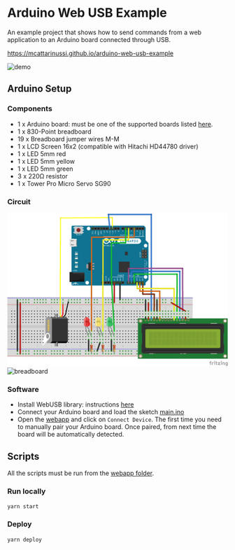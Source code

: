# Arduino Web USB Example

An example project that shows how to send commands from a web application to an Arduino board connected through USB.

https://mcattarinussi.github.io/arduino-web-usb-example

![demo](./images/demo.gif)

## Arduino Setup

### Components

- 1 x Arduino board: must be one of the supported boards listed [here](https://github.com/webusb/arduino#compatible-hardware).
- 1 x 830-Point breadboard
- 19 x Breadboard jumper wires M-M
- 1 x LCD Screen 16x2 (compatible with Hitachi HD44780 driver)
- 1 x LED 5mm red
- 1 x LED 5mm yellow
- 1 x LED 5mm green
- 3 x 220Ω resistor
- 1 x Tower Pro Micro Servo SG90

### Circuit

![circuit](./images/circuit.png)
![breadboard](./images/breadboard.png)

### Software

- Install WebUSB library: instructions [here](https://github.com/webusb/arduino#getting-started)
- Connect your Arduino board and load the sketch [main.ino](./arduino/main/main.ino)
- Open the [webapp](https://mcattarinussi.github.io/arduino-web-usb-example) and click on `Connect Device`. The first time you need to manually pair your Arduino board. Once paired, from next time the board will be automatically detected.

## Scripts

All the scripts must be run from the [webapp folder](./webapp).

### Run locally

    yarn start

### Deploy

    yarn deploy
